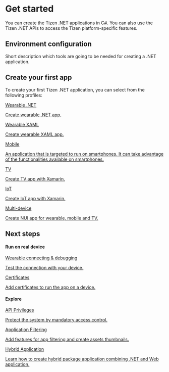 # Get started

You can create the Tizen .NET applications in C#. You can also use the Tizen .NET APIs to access the Tizen platform-specific features.

## Environment configuration

Short description which tools are going to be needed for creating a .NET application.

## Create your first app

To create your first Tizen .NET application, you can select from the following profiles:

<div class="row cards-container-infra">
    <div class="col col-6">
        <a href="/application/dotnet/get-started/wearable/first-app" class="card card-infra card-neutral h-100">
            <div class="card-body">
                <p class="h3 card-title">Wearable .NET</p>
                <p class="card-text">Create wearable .NET app.</p>
            </div>
        </a>
    </div>
    <div class="col col-6">
        <a href="/application/dotnet/get-started/wearable/first-xaml-app" class="card card-infra card-neutral h-100">
            <div class="card-body">
                <p class="h3 card-title">Wearable XAML</p>
                <p class="card-text">Create wearable XAML app.</p>
            </div>
        </a>
    </div>
    <div class="col col-6">
        <a href="/application/dotnet/get-started/mobile/first-app" class="card card-infra card-neutral h-100">
            <div class="card-body">
                <p class="h3 card-title">Mobile</p>
                <p class="card-text">An application that is targeted to run on smartphones. It can take advantage of the functionalities available on smartphones.</p>
            </div>
        </a>
    </div>
    <div class="col col-6">
        <a href="/application/dotnet/get-started/tv/first-app" class="card card-infra card-neutral h-100">
            <div class="card-body">
                <p class="h3 card-title">TV</p>
                <p class="card-text">Create TV app with Xamarin.</p>
            </div>
        </a>
    </div>
    <div class="col col-6">
        <a href="/application/dotnet/get-started/iot/first-app" class="card card-infra card-neutral h-100">
            <div class="card-body">
                <p class="h3 card-title">IoT</p>
                <p class="card-text">Create IoT app with Xamarin.</p>
            </div>
        </a>
    </div>
    <div class="col col-6">
        <a href="/application/dotnet/get-started/nui/first-app" class="card card-infra card-neutral h-100">
            <div class="card-body">
                <p class="h3 card-title">Multi-device</p>
                <p class="card-text">Create NUI app for wearable, mobile and TV.</p>
            </div>
        </a>
    </div>
</div>

## Next steps

#### Run on real device

<div class="row cards-container-infra">
    <div class="col col-6">
        <a href="/application/dotnet/get-started/wearable-connection" class="card card-infra card-neutral h-100">
            <div class="card-body">
                <p class="h3 card-title">Wearable connecting & debugging</p>
                <p class="card-text">Test the connection with your device.</p>
            </div>
        </a>
    </div>
    <div class="col col-6">
        <a href="/application/dotnet/get-started/certificates/" class="card card-infra card-neutral h-100">
            <div class="card-body">
                <p class="h3 card-title">Certificates</p>
                <p class="card-text">Add certificates to run the app on a device.</p>
            </div>
        </a>
    </div>
</div>

#### Explore

<div class="row cards-container-infra">
    <div class="col col-6">
        <a href="/application/dotnet/get-started/api-privileges/" class="card card-infra card-neutral h-100">
            <div class="card-body">
                <p class="h3 card-title">API Privileges</p>
                <p class="card-text">Protect the system by mandatory access control.</p>
            </div>
        </a>
    </div>
    <div class="col col-6">
        <a href="/application/dotnet/get-started/application-filtering/" class="card card-infra card-neutral h-100">
            <div class="card-body">
                <p class="h3 card-title">Application Filtering</p>
                <p class="card-text">Add features for app filtering and create assets thumbnails.</p>
            </div>
        </a>
    </div>
    <div class="col col-6">
        <a href="/application/dotnet/get-started/hybrid-application/" class="card card-infra card-neutral h-100">
            <div class="card-body">
                <p class="h3 card-title">Hybrid Application</p>
                <p class="card-text">Learn how to create hybrid package application combining .NET and Web application.</p>
            </div>
        </a>
    </div>
</div>
